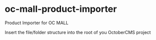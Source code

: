 # oc-mall-product-importer
Product Importer for OC MALL

Insert the file/folder structure into the root of you OctoberCMS project
